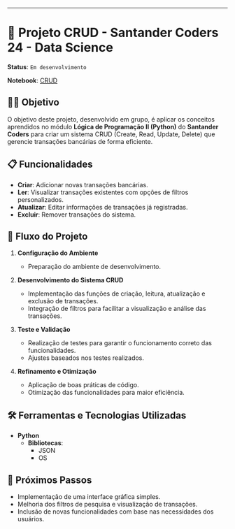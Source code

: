 ---
# 🏦 Projeto CRUD - Santander Coders 24 - Data Science

**Status**: `Em desenvolvimento`

**Notebook**: [CRUD](https://github.com/victorlcastro-dsa/Projeto_SantanderCoders_CRUD/blob/main/notebook/CRUD.ipynb)

## 🧑‍💻 Objetivo
O objetivo deste projeto, desenvolvido em grupo, é aplicar os conceitos aprendidos no módulo **Lógica de Programação II (Python)** do **Santander Coders** para criar um sistema CRUD (Create, Read, Update, Delete) que gerencie transações bancárias de forma eficiente.

## 📋 Funcionalidades
- **Criar**: Adicionar novas transações bancárias.
- **Ler**: Visualizar transações existentes com opções de filtros personalizados.
- **Atualizar**: Editar informações de transações já registradas.
- **Excluir**: Remover transações do sistema.

## 🔄 Fluxo do Projeto
1. **Configuração do Ambiente**
   - Preparação do ambiente de desenvolvimento.
  
2. **Desenvolvimento do Sistema CRUD**
   - Implementação das funções de criação, leitura, atualização e exclusão de transações.
   - Integração de filtros para facilitar a visualização e análise das transações.

3. **Teste e Validação**
   - Realização de testes para garantir o funcionamento correto das funcionalidades.
   - Ajustes baseados nos testes realizados.

4. **Refinamento e Otimização**
   - Aplicação de boas práticas de código.
   - Otimização das funcionalidades para maior eficiência.

## 🛠️ Ferramentas e Tecnologias Utilizadas
- **Python**
  - **Bibliotecas**:
    - JSON
    - OS

## 🚀 Próximos Passos
- Implementação de uma interface gráfica simples.
- Melhoria dos filtros de pesquisa e visualização de transações.
- Inclusão de novas funcionalidades com base nas necessidades dos usuários.

